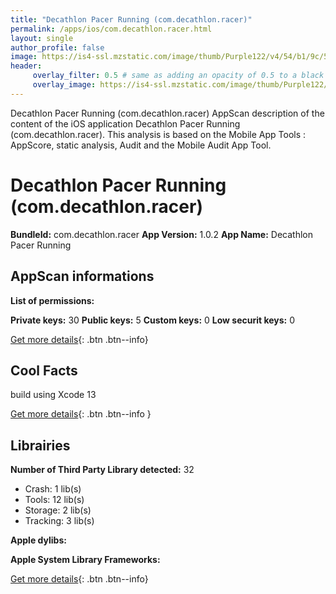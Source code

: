 ```yaml
---
title: "Decathlon Pacer Running (com.decathlon.racer)"
permalink: /apps/ios/com.decathlon.racer.html
layout: single
author_profile: false
image: https://is4-ssl.mzstatic.com/image/thumb/Purple122/v4/54/b1/9c/54b19c8a-030b-f1b3-0200-24160cc348cb/AppIcon-prod-0-1x_U007emarketing-0-7-0-0-85-220.png/512x512bb.jpg
header: 
     overlay_filter: 0.5 # same as adding an opacity of 0.5 to a black background
     overlay_image: https://is4-ssl.mzstatic.com/image/thumb/Purple122/v4/54/b1/9c/54b19c8a-030b-f1b3-0200-24160cc348cb/AppIcon-prod-0-1x_U007emarketing-0-7-0-0-85-220.png/512x512bb.jpg
---
```

Decathlon Pacer Running (com.decathlon.racer) AppScan description of the content of the iOS application Decathlon Pacer Running (com.decathlon.racer). This analysis is based on the Mobile App Tools : AppScore, static analysis, Audit and the Mobile Audit App Tool.

# Decathlon Pacer Running (com.decathlon.racer)

**BundleId:** com.decathlon.racer
**App Version:** 1.0.2
**App Name:** Decathlon Pacer Running


## AppScan informations 

**List of permissions:** 
  
  
**Private keys:** 30
**Public keys:** 5
**Custom keys:** 0
**Low securit keys:** 0
  
[Get more details](/pricing.html){: .btn .btn--info}

## Cool Facts

build using Xcode 13
  
[Get more details](/pricing.html){: .btn .btn--info }

## Librairies 
**Number of Third Party Library detected:** 32
- Crash: 1 lib(s)
- Tools: 12 lib(s)
- Storage: 2 lib(s)
- Tracking: 3 lib(s)


**Apple dylibs:**


**Apple System Library Frameworks:**


  
[Get more details](/pricing.html){: .btn .btn--info}

